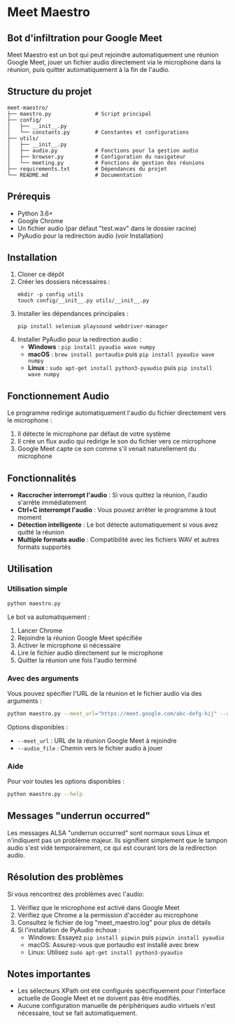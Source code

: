 # Meet Maestro

## Bot d'infiltration pour Google Meet

Meet Maestro est un bot qui peut rejoindre automatiquement une réunion Google Meet, jouer un fichier audio directement via le microphone dans la réunion, puis quitter automatiquement à la fin de l'audio.

## Structure du projet

```
meet-maestro/
├── maestro.py              # Script principal
├── config/
│   ├── __init__.py
│   └── constants.py        # Constantes et configurations
├── utils/
│   ├── __init__.py
│   ├── audio.py            # Fonctions pour la gestion audio
│   ├── browser.py          # Configuration du navigateur
│   └── meeting.py          # Fonctions de gestion des réunions
├── requirements.txt        # Dépendances du projet
└── README.md               # Documentation
```

## Prérequis

- Python 3.6+
- Google Chrome
- Un fichier audio (par défaut "test.wav" dans le dossier racine)
- PyAudio pour la redirection audio (voir Installation)

## Installation

1. Cloner ce dépôt
2. Créer les dossiers nécessaires :
   ```
   mkdir -p config utils
   touch config/__init__.py utils/__init__.py
   ```
3. Installer les dépendances principales : 
   ```
   pip install selenium playsound webdriver-manager
   ```
4. Installer PyAudio pour la redirection audio :
   - **Windows** : `pip install pyaudio wave numpy`
   - **macOS** : `brew install portaudio` puis `pip install pyaudio wave numpy`
   - **Linux** : `sudo apt-get install python3-pyaudio` puis `pip install wave numpy`

## Fonctionnement Audio

Le programme redirige automatiquement l'audio du fichier directement vers le microphone :

1. Il détecte le microphone par défaut de votre système
2. Il crée un flux audio qui redirige le son du fichier vers ce microphone
3. Google Meet capte ce son comme s'il venait naturellement du microphone

## Fonctionnalités

- **Raccrocher interrompt l'audio** : Si vous quittez la réunion, l'audio s'arrête immédiatement
- **Ctrl+C interrompt l'audio** : Vous pouvez arrêter le programme à tout moment
- **Détection intelligente** : Le bot détecte automatiquement si vous avez quitté la réunion
- **Multiple formats audio** : Compatibilité avec les fichiers WAV et autres formats supportés

## Utilisation

### Utilisation simple

```bash
python maestro.py
```

Le bot va automatiquement :
1. Lancer Chrome
2. Rejoindre la réunion Google Meet spécifiée
3. Activer le microphone si nécessaire
4. Lire le fichier audio directement sur le microphone
5. Quitter la réunion une fois l'audio terminé

### Avec des arguments

Vous pouvez spécifier l'URL de la réunion et le fichier audio via des arguments :

```bash
python maestro.py --meet_url="https://meet.google.com/abc-defg-hij" --audio_file="presentation.wav"
```

Options disponibles :
- `--meet_url` : URL de la réunion Google Meet à rejoindre
- `--audio_file` : Chemin vers le fichier audio à jouer

### Aide

Pour voir toutes les options disponibles :

```bash
python maestro.py --help
```

## Messages "underrun occurred"

Les messages ALSA "underrun occurred" sont normaux sous Linux et n'indiquent pas un problème majeur. Ils signifient simplement que le tampon audio s'est vidé temporairement, ce qui est courant lors de la redirection audio.

## Résolution des problèmes

Si vous rencontrez des problèmes avec l'audio:

1. Vérifiez que le microphone est activé dans Google Meet
2. Vérifiez que Chrome a la permission d'accéder au microphone
3. Consultez le fichier de log "meet_maestro.log" pour plus de détails
4. Si l'installation de PyAudio échoue :
   - Windows: Essayez `pip install pipwin` puis `pipwin install pyaudio`
   - macOS: Assurez-vous que portaudio est installé avec brew
   - Linux: Utilisez `sudo apt-get install python3-pyaudio`

## Notes importantes

- Les sélecteurs XPath ont été configurés spécifiquement pour l'interface actuelle de Google Meet et ne doivent pas être modifiés.
- Aucune configuration manuelle de périphériques audio virtuels n'est nécessaire, tout se fait automatiquement.